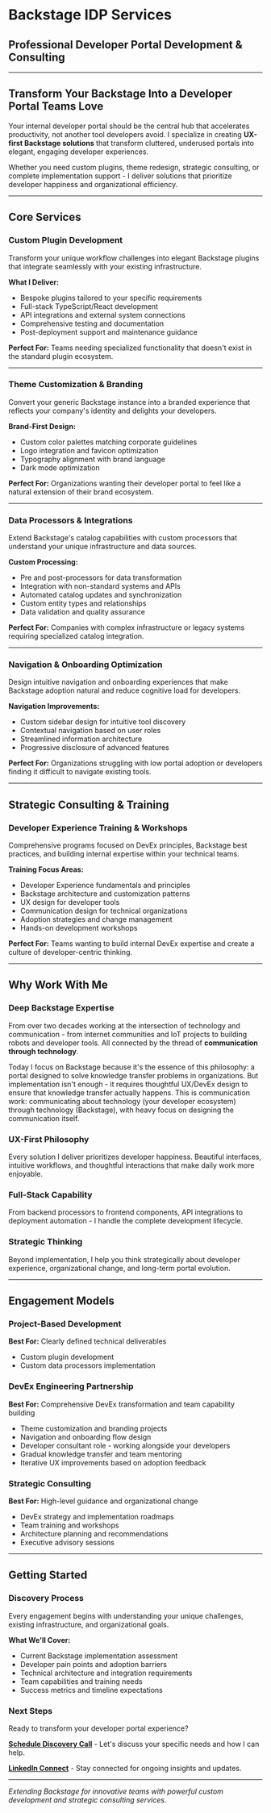 # Backstage IDP Services
## Professional Developer Portal Development & Consulting

---

## Transform Your Backstage Into a Developer Portal Teams Love

Your internal developer portal should be the central hub that accelerates productivity, not another tool developers avoid. I specialize in creating **UX-first Backstage solutions** that transform cluttered, underused portals into elegant, engaging developer experiences.

Whether you need custom plugins, theme redesign, strategic consulting, or complete implementation support - I deliver solutions that prioritize developer happiness and organizational efficiency.

---

## Core Services

### Custom Plugin Development
Transform your unique workflow challenges into elegant Backstage plugins that integrate seamlessly with your existing infrastructure.

**What I Deliver:**
- Bespoke plugins tailored to your specific requirements
- Full-stack TypeScript/React development
- API integrations and external system connections
- Comprehensive testing and documentation
- Post-deployment support and maintenance guidance

**Perfect For:** Teams needing specialized functionality that doesn't exist in the standard plugin ecosystem.

---

### Theme Customization & Branding
Convert your generic Backstage instance into a branded experience that reflects your company's identity and delights your developers.

**Brand-First Design:**
- Custom color palettes matching corporate guidelines
- Logo integration and favicon optimization
- Typography alignment with brand language
- Dark mode optimization

**Perfect For:** Organizations wanting their developer portal to feel like a natural extension of their brand ecosystem.

---

### Data Processors & Integrations
Extend Backstage's catalog capabilities with custom processors that understand your unique infrastructure and data sources.

**Custom Processing:**
- Pre and post-processors for data transformation
- Integration with non-standard systems and APIs
- Automated catalog updates and synchronization
- Custom entity types and relationships
- Data validation and quality assurance

**Perfect For:** Companies with complex infrastructure or legacy systems requiring specialized catalog integration.

---

### Navigation & Onboarding Optimization
Design intuitive navigation and onboarding experiences that make Backstage adoption natural and reduce cognitive load for developers.

**Navigation Improvements:**
- Custom sidebar design for intuitive tool discovery
- Contextual navigation based on user roles
- Streamlined information architecture
- Progressive disclosure of advanced features

**Perfect For:** Organizations struggling with low portal adoption or developers finding it difficult to navigate existing tools.

---

## Strategic Consulting & Training

### Developer Experience Training & Workshops
Comprehensive programs focused on DevEx principles, Backstage best practices, and building internal expertise within your technical teams.

**Training Focus Areas:**
- Developer Experience fundamentals and principles
- Backstage architecture and customization patterns
- UX design for developer tools
- Communication design for technical organizations
- Adoption strategies and change management
- Hands-on development workshops

**Perfect For:** Teams wanting to build internal DevEx expertise and create a culture of developer-centric thinking.

---

## Why Work With Me

### Deep Backstage Expertise
From over two decades working at the intersection of technology and communication - from internet communities and IoT projects to building robots and developer tools. All connected by the thread of **communication through technology**. 

Today I focus on Backstage because it's the essence of this philosophy: a portal designed to solve knowledge transfer problems in organizations. But implementation isn't enough - it requires thoughtful UX/DevEx design to ensure that knowledge transfer actually happens. This is communication work: communicating about technology (your developer ecosystem) through technology (Backstage), with heavy focus on designing the communication itself.

### UX-First Philosophy
Every solution I deliver prioritizes developer happiness. Beautiful interfaces, intuitive workflows, and thoughtful interactions that make daily work more enjoyable.

### Full-Stack Capability
From backend processors to frontend components, API integrations to deployment automation - I handle the complete development lifecycle.

### Strategic Thinking
Beyond implementation, I help you think strategically about developer experience, organizational change, and long-term portal evolution.

---

## Engagement Models

### Project-Based Development
**Best For:** Clearly defined technical deliverables
- Custom plugin development
- Custom data processors implementation

### DevEx Engineering Partnership  
**Best For:** Comprehensive DevEx transformation and team capability building
- Theme customization and branding projects
- Navigation and onboarding flow design
- Developer consultant role - working alongside your developers
- Gradual knowledge transfer and team mentoring
- Iterative UX improvements based on adoption feedback

### Strategic Consulting
**Best For:** High-level guidance and organizational change
- DevEx strategy and implementation roadmaps
- Team training and workshops
- Architecture planning and recommendations
- Executive advisory sessions

---

## Getting Started

### Discovery Process
Every engagement begins with understanding your unique challenges, existing infrastructure, and organizational goals.

**What We'll Cover:**
- Current Backstage implementation assessment
- Developer pain points and adoption barriers  
- Technical architecture and integration requirements
- Team capabilities and training needs
- Success metrics and timeline expectations

### Next Steps
Ready to transform your developer portal experience?

**[Schedule Discovery Call](https://calendly.com/zentala)** - Let's discuss your specific needs and how I can help.

**[LinkedIn Connect](https://linkedin.com/in/zentala)** - Stay connected for ongoing insights and updates.

---

*Extending Backstage for innovative teams with powerful custom development and strategic consulting services.*